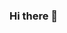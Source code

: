 ### Hi there 👋

<!--
**pbsmith/pbsmith** is a ✨ _special_ ✨ repository because its `README.md` (this file) appears on your GitHub profile.

- 🔭 I’m currently working on raspberry pi ideas
- 🌱 I’m currently learning .NET & C#
- 💬 Ask me about my hobbies
- 📫 How to reach me: pbsmith2008@yahoo.com
- 😄 Pronouns: he/him
- ⚡ Fun fact: I am a dual citizen with the UK
-->
